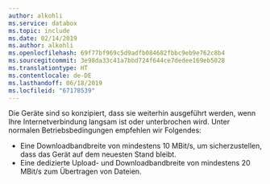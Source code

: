 ```yaml
---
author: alkohli
ms.service: databox
ms.topic: include
ms.date: 02/14/2019
ms.author: alkohli
ms.openlocfilehash: 69f77bf969c5d9adfb084682fbbc9eb9e762c8b4
ms.sourcegitcommit: 3e98da33c41a7bbd724f644ce7dedee169eb5028
ms.translationtype: HT
ms.contentlocale: de-DE
ms.lasthandoff: 06/18/2019
ms.locfileid: "67178539"
---
```

Die Geräte sind so konzipiert, dass sie weiterhin ausgeführt werden, wenn Ihre Internetverbindung langsam ist oder unterbrochen wird. Unter normalen Betriebsbedingungen empfehlen wir Folgendes: 

- Eine Downloadbandbreite von mindestens 10 MBit/s, um sicherzustellen, dass das Gerät auf dem neuesten Stand bleibt.
- Eine dedizierte Upload- und Downloadbandbreite von mindestens 20 MBit/s zum Übertragen von Dateien.

